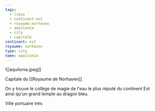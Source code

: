```yaml
---
tags:
  - lieux
  - continent-est
  - royaume:norhaven
  - aquilonia
  - city
  - capitale
continent: est
royaume: norhaven
type: city
name: aquilonia
---
```


![[aquilonia.jpeg]]


Capitale du [[Royaume de Norhaven]]

On y trouve le collège de magie de l'eau le plus réputé du continent Est ainsi qu'un grand temple au dragon bleu.

Ville portuaire très 

